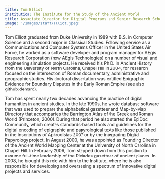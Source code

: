 ```yaml
---
title: Tom Elliot
institution: The Institute for the Study of the Ancient World
title: Associate Director for Digital Programs and Senior Research Scholar
image: '/images/staff/elliot.jpeg'
---
```

Tom Elliott graduated from Duke University in 1989 with B.S. in Computer Science and a second major in Classical Studies. Following service as a Communications and Computer Systems Officer in the United States Air Force, he worked as a software developer and program manager for AEgis Research Corporation (now AEgis Technologies) on a number of visual and engineering simulation projects. He received his Ph.D. in Ancient History from the University of North Carolina, Chapel Hill in 2004, for research focused on the intersection of Roman documentary, administrative and geographic studies. His doctoral dissertation was entitled Epigraphic Evidence for Boundary Disputes in the Early Roman Empire (see also github:demarc).

Tom has spent nearly two decades advancing the practice of digital humanities in ancient studies. In the late 1990s, he wrote database software that was used to prepare the alphabetical gazetteer and Map-by-Map Directory that accompanies the Barrington Atlas of the Greek and Roman World (Princeton, 2000). During that period he also started the EpiDoc Community, which creates standards-based tools and guidelines for the digital encoding of epigraphic and papyrological texts like those published in the Inscriptions of Aphrodisias 2007 or by the Integrating Digital Papyrology project. In August 2000, he was appointed as Founding Director of the Ancient World Mapping Center at the University of North Carolina in Chapel Hill. In February 2006, Tom stepped down from this position to assume full-time leadership of the Pleiades gazetteer of ancient places. In 2008, he brought this role with him to the Institute, where he is also responsible for developing and overseeing a spectrum of innovative digital projects and services.
